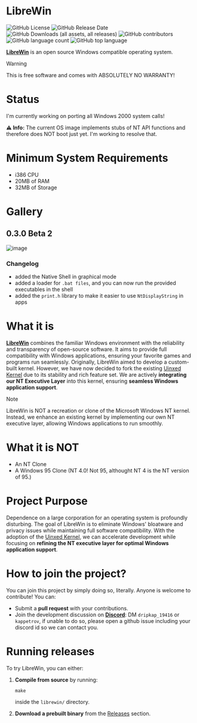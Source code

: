 # LibreWin
![GitHub License](https://img.shields.io/github/license/thurchito/LibreWin) ![GitHub Release Date](https://img.shields.io/github/release-date/thurchito/LibreWin) ![GitHub Downloads (all assets, all releases)](https://img.shields.io/github/downloads/thurchito/LibreWin/total) ![GitHub contributors](https://img.shields.io/github/contributors/thurchito/LibreWin) ![GitHub language count](https://img.shields.io/github/languages/count/thurchito/LibreWin) ![GitHub top language](https://img.shields.io/github/languages/top/thurchito/LibreWin)



**[LibreWin](https://thurchito.github.io/)** is an open source Windows compatible operating system.

>[!WARNING]
>This is free software and comes with ABSOLUTELY NO WARRANTY!

# Status
I'm currently working on porting all Windows 2000 system calls!

**⚠️ Info:** The current OS image implements stubs of NT API functions and therefore does NOT boot just yet. I'm working to resolve that.

# Minimum System Requirements
- i386 CPU
- 20MB of RAM
- 32MB of Storage

# Gallery
## 0.3.0 Beta 2
![image](https://github.com/user-attachments/assets/ca2b0490-efe6-49fa-bc39-7673d6d63337)
### Changelog
- added the Native Shell in graphical mode
- added a loader for ```.bat files```, and you can now run the provided executables in the shell
- added the ```print.h``` library to make it easier to use ```NtDisplayString``` in apps

# What it is
**[LibreWin](https://thurchito.github.io/)** combines the familiar Windows environment with the reliability and transparency of open-source software. It aims to provide full compatibility with Windows applications, ensuring your favorite games and programs run seamlessly.
Originally, LibreWin aimed to develop a custom-built kernel. However, we have now decided to fork the existing [Uinxed Kernel](https://github.com/ViudiraTech/Uinxed-Kernel) due to its stability and rich feature set. We are actively **integrating our NT Executive Layer** into this kernel, ensuring **seamless Windows application support**.

>[!NOTE]
> LibreWin is NOT a recreation or clone of the Microsoft Windows NT kernel. Instead, we enhance an existing kernel by implementing our own NT executive layer, allowing Windows applications to run smoothly.

# What it is NOT
- An NT Clone
- A Windows 95 Clone (NT 4.0! Not 95, althought NT 4 is the NT version of 95.)

# Project Purpose
Dependence on a large corporation for an operating system is profoundly disturbing. The goal of LibreWin is to eliminate Windows' bloatware and privacy issues while maintaining full software compatibility. With the adoption of the [Uinxed Kernel](https://github.com/ViudiraTech/Uinxed-Kernel), we can accelerate development while focusing on **refining the NT executive layer for optimal Windows application support**.

# How to join the project?
You can join this project by simply doing so, literally. Anyone is welcome to contribute! You can:
 - Submit a **pull request** with your contributions.
 - Join the development discussion on **[Discord](https://discord.com/)**: DM ```dripkap_19416``` or ```kappetrov```, if unable to do so, please open a github issue including your discord id so we can contact you.

# Running releases
To try LibreWin, you can either:
 1. **Compile from source** by running:

    ```
    make
    ```

    inside the ```librewin/``` directory.

 2. **Download a prebuilt binary** from the [Releases](https://github.com/thurchito/librewin/releases) section.
